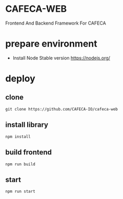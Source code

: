 # CAFECA-WEB
Frontend And Backend Framework For CAFECA

# prepare environment
- Install Node Stable version https://nodejs.org/

# deploy
## clone
```shell
git clone https://github.com/CAFECA-IO/cafeca-web
```

## install library
```shell
npm install
```

## build frontend
```shell
npm run build
```

## start
```shell
npm run start
```

